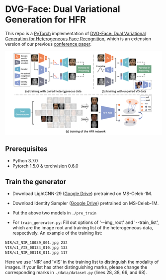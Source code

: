 # DVG-Face: Dual Variational Generation for HFR
This repo is a [PyTorch](https://pytorch.org/) implementation of [DVG-Face: Dual Variational Generation for Heterogeneous Face Recognition](https://arxiv.org/pdf/2009.09399.pdf), which is an extension version of our previous [conference paper](https://github.com/BradyFU/DVG).


<p align="center">  
<img src="image/framework.png">  
</p> 


## Prerequisites
- Python 3.7.0
- Pytorch 1.5.0 & torchvision 0.6.0

## Train the generator
- Download LightCNN-29 ([Google Drive](https://drive.google.com/file/d/1Jn6aXtQ84WY-7J3Tpr2_j6sX0ch9yucS/view)) pretrained on MS-Celeb-1M.
- Download Identity Sampler ([Google Drive](https://drive.google.com/file/d/1Jn6aXtQ84WY-7J3Tpr2_j6sX0ch9yucS/view)) pretrained on MS-Celeb-1M.
- Put the above two models in `./pre_train`

- For `train_generator.py`:
Fill out options of '--img_root' and '--train_list', which are the image root and training list of the heterogeneous data, respectively.
An example of the training list:
```
NIR/s2_NIR_10039_001.jpg 232
VIS/s1_VIS_00134_010.jpg 133
NIR/s1_NIR_00118_011.jpg 117
```
Here we use 'NIR' and 'VIS' in the training list to distinguish the modality of images. If your list has other distinguishing marks,
please change the corresponding marks in `./data/dataset.py` (lines 28, 38, 66, and 68).







